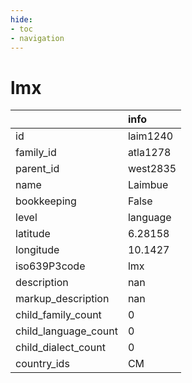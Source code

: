 ```yaml
---
hide:
- toc
- navigation
---
```

# lmx
|                      | info     |
|:---------------------|:---------|
| id                   | laim1240 |
| family_id            | atla1278 |
| parent_id            | west2835 |
| name                 | Laimbue  |
| bookkeeping          | False    |
| level                | language |
| latitude             | 6.28158  |
| longitude            | 10.1427  |
| iso639P3code         | lmx      |
| description          | nan      |
| markup_description   | nan      |
| child_family_count   | 0        |
| child_language_count | 0        |
| child_dialect_count  | 0        |
| country_ids          | CM       |